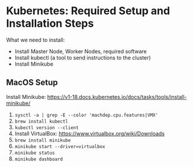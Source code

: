 # Kubernetes: Required Setup and Installation Steps

What we need to install:
* Install Master Node, Worker Nodes, required software
* Install kubectl (a tool to send instructions to the cluster)
* Install Minikube

## MacOS Setup

Install Minikube: https://v1-18.docs.kubernetes.io/docs/tasks/tools/install-minikube/

1. `sysctl -a | grep -E --color 'machdep.cpu.features|VMX'`
2. `brew install kubectl`
3. `kubectl version --client`
4. Install VirtualBox: https://www.virtualbox.org/wiki/Downloads
5. `brew install minikube`
6. `minikube start --driver=virtualbox`
7. `minikube status`
8. `minikube dashboard`
